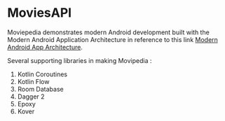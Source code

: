 # MoviesAPI
Moviepedia demonstrates modern Android development built with the Modern Android Application Architecture in reference to this link [Modern Android App Architecture](https://developer.android.com/courses/pathways/android-architecture).<br>

Several supporting libraries in making Movipedia :
1. Kotlin Coroutines
2. Kotlin Flow
3. Room Database
4. Dagger 2
5. Epoxy
6. Kover

